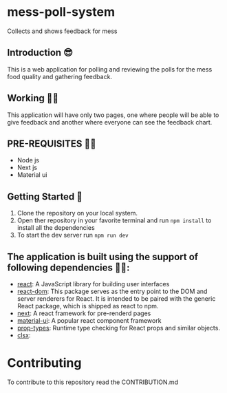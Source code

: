 # mess-poll-system
 Collects and shows feedback for mess 


## Introduction 😎
This is a web application for polling and reviewing the polls for the mess food quality and gathering feedback. 


## Working 👨‍💻
This application will have only two pages, one where people will be able to give feedback 
and another where everyone can see the feedback chart. 

## PRE-REQUISITES 👊🏻
- Node js 
- Next js 
- Material ui 


## Getting Started 🤖
1. Clone the repository on your local system. 
2. Open ther repository in your favorite terminal and run `npm install` to install all the dependencies 
3. To start the dev server run `npm run dev` 


## The application is built using the support of following dependencies 👌🏻: 

- [react](https://reactjs.org/): A JavaScript library for building user interfaces
- [react-dom](https://www.npmjs.com/package/react-dom): This package serves as the entry point to the DOM and server renderers for React. It is intended to be paired with the generic React package, which is shipped as react to npm.
- [next](https://nextjs.org/): A react framework for pre-renderd pages 
- [material-ui](https://material-ui.com/): A popular react component framework
- [prop-types](https://www.npmjs.com/package/prop-types): Runtime type checking for React props and similar objects.
- [clsx](https://www.npmjs.com/package/clsx): 

# Contributing 

To contribute to this repository read the CONTRIBUTION.md 

